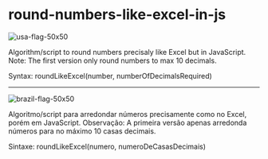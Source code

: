 # round-numbers-like-excel-in-js
![usa-flag-50x50](https://user-images.githubusercontent.com/92412283/183303173-abeb9539-05c1-4ee0-8f33-20b96d26cc6f.png)

Algorithm/script to round numbers precisaly like Excel but in JavaScript. Note: The first version only round numbers to max 10 decimals.

Syntax: roundLikeExcel(number, numberOfDecimalsRequired)

<hr>

![brazil-flag-50x50](https://user-images.githubusercontent.com/92412283/183303029-a228af7a-4c4f-4d96-938c-5c6ba7942b7f.png)

Algoritmo/script para arredondar números precisamente como no Excel, porém em JavaScript. Observação: A primeira versão apenas arredonda números para no máximo 10 casas decimais.

Sintaxe: roundLikeExcel(numero, numeroDeCasasDecimais)
